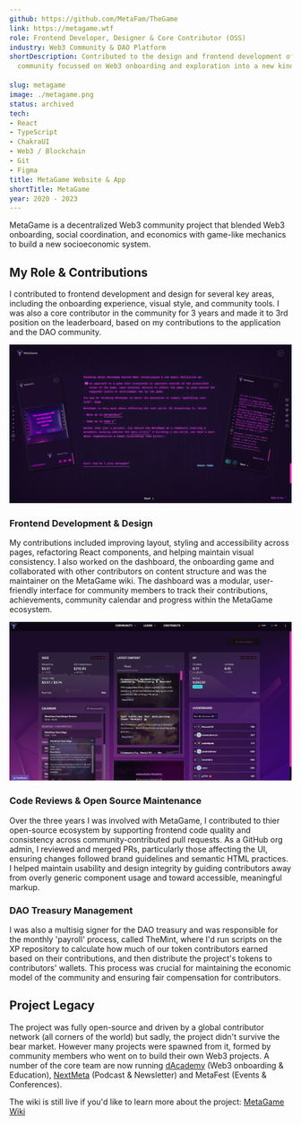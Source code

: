 ```yaml
---
github: https://github.com/MetaFam/TheGame
link: https://metagame.wtf
role: Frontend Developer, Designer & Core Contributor (OSS)
industry: Web3 Community & DAO Platform
shortDescription: Contributed to the design and frontend development of MetaGame (MetaOS), a gamified Web3
  community focussed on Web3 onboarding and exploration into a new kind of socioeconimic system.

slug: metagame
image: ./metagame.png
status: archived
tech:
- React
- TypeScript
- ChakraUI
- Web3 / Blockchain
- Git
- Figma
title: MetaGame Website & App
shortTitle: MetaGame
year: 2020 - 2023
---
```


MetaGame is a decentralized Web3 community project that blended Web3 onboarding, social coordination, and economics with game-like mechanics to build a new socioeconomic system.

## My Role & Contributions
I contributed to frontend development and design for several key areas, including the onboarding experience, visual style, and community tools. I was also a core contributor in the community for 3 years and made it to 3rd position on the leaderboard, based on my contributions to the application and the DAO community.

![MetaGame Onboarding Game](./metagame-onboarding-montage.png)

### Frontend Development & Design
My contributions included improving layout, styling and accessibility across pages, refactoring React components, and helping maintain visual consistency. I also worked on the dashboard, the onboarding game and collaborated with other contributors on content structure and was the maintainer on the MetaGame wiki. The dashboard was a modular, user-friendly interface for community members to track their contributions, achievements, community calendar and progress within the MetaGame ecosystem.

![MetaGame](./metagame-dashboard.png)

### Code Reviews & Open Source Maintenance
Over the three years I was involved with MetaGame, I contributed to thier open-source ecosystem by supporting frontend code quality and consistency across community-contributed pull requests. As a GitHub org admin, I reviewed and merged PRs, particularly those affecting the UI, ensuring changes followed brand guidelines and semantic HTML practices. I helped maintain usability and design integrity by guiding contributors away from overly generic component usage and toward accessible, meaningful markup.

### DAO Treasury Management
I was also a multisig signer for the DAO treasury and was responsible for the monthly 'payroll' process, called TheMint, where I'd run scripts on the XP repository to calculate how much of our token contributors earned based on their contributions, and then distribute the project's tokens to contributors' wallets. This process was crucial for maintaining the economic model of the community and ensuring fair compensation for contributors.

## Project Legacy
The project was fully open-source and driven by a global contributor network (all corners of the world) but sadly, the project didn't survive the bear market. However many projects were spawned from it, formed by community members who went on to build their own Web3 projects. A number of the core team are now running [dAcademy](https://dacade.my) (Web3 onboarding & Education), [NextMeta](https://metagame.substack.com/) (Podcast & Newsletter) and MetaFest (Events & Conferences).

The wiki is still live if you'd like to learn more about the project: [MetaGame Wiki](https://wiki.metagame.wtf/)
